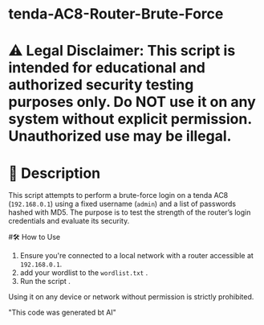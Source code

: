 # tenda-AC8-Router-Brute-Force

# ⚠️ **Legal Disclaimer: This script is intended for educational and authorized security testing purposes only. Do NOT use it on any system without explicit permission. Unauthorized use may be illegal.**

# 📌 Description

This script attempts to perform a brute-force login on a tenda AC8 (`192.168.0.1`) using a fixed username (`admin`) and a list of passwords hashed with MD5. The purpose is to test the strength of the router’s login credentials and evaluate its security.

#🛠️ How to Use

1. Ensure you're connected to a local network with a router accessible at `192.168.0.1`.
2. add your wordlist to the `wordlist.txt` .
3. Run the script .

Using it on any device or network without permission is strictly prohibited.

"This code was generated bt AI"
